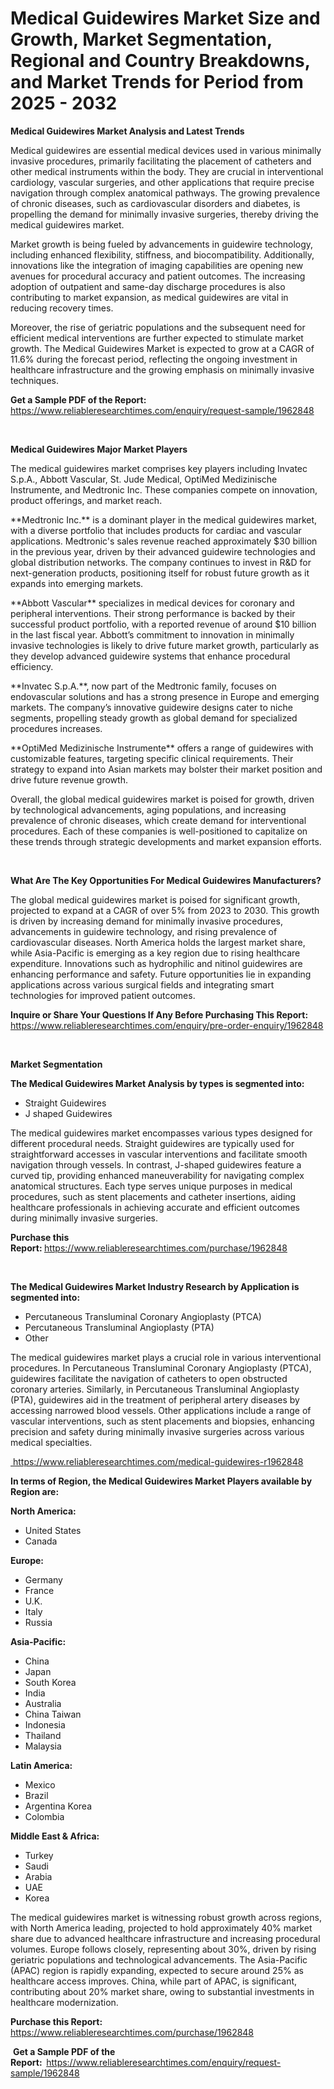 <p><h1>Medical Guidewires Market Size and Growth, Market Segmentation, Regional and Country Breakdowns, and Market Trends for Period from 2025 -  2032</h1></p><p><strong>Medical Guidewires Market Analysis and Latest Trends</strong></p>
<p><p>Medical guidewires are essential medical devices used in various minimally invasive procedures, primarily facilitating the placement of catheters and other medical instruments within the body. They are crucial in interventional cardiology, vascular surgeries, and other applications that require precise navigation through complex anatomical pathways. The growing prevalence of chronic diseases, such as cardiovascular disorders and diabetes, is propelling the demand for minimally invasive surgeries, thereby driving the medical guidewires market.</p><p>Market growth is being fueled by advancements in guidewire technology, including enhanced flexibility, stiffness, and biocompatibility. Additionally, innovations like the integration of imaging capabilities are opening new avenues for procedural accuracy and patient outcomes. The increasing adoption of outpatient and same-day discharge procedures is also contributing to market expansion, as medical guidewires are vital in reducing recovery times. </p><p>Moreover, the rise of geriatric populations and the subsequent need for efficient medical interventions are further expected to stimulate market growth. The Medical Guidewires Market is expected to grow at a CAGR of 11.6% during the forecast period, reflecting the ongoing investment in healthcare infrastructure and the growing emphasis on minimally invasive techniques.</p></p>
<p><strong>Get a Sample PDF of the Report:&nbsp;</strong> <a href="https://www.reliableresearchtimes.com/enquiry/request-sample/1962848?utm_campaign=1581&utm_medium=2&utm_source=Github&utm_content=ia&utm_term=13042025&utm_id=medical-guidewires">https://www.reliableresearchtimes.com/enquiry/request-sample/1962848</a></p>
<p>&nbsp;</p>
<p><strong>Medical Guidewires Major Market Players</strong></p>
<p><p>The medical guidewires market comprises key players including Invatec S.p.A., Abbott Vascular, St. Jude Medical, OptiMed Medizinische Instrumente, and Medtronic Inc. These companies compete on innovation, product offerings, and market reach.</p><p>**Medtronic Inc.** is a dominant player in the medical guidewires market, with a diverse portfolio that includes products for cardiac and vascular applications. Medtronic's sales revenue reached approximately $30 billion in the previous year, driven by their advanced guidewire technologies and global distribution networks. The company continues to invest in R&D for next-generation products, positioning itself for robust future growth as it expands into emerging markets.</p><p>**Abbott Vascular** specializes in medical devices for coronary and peripheral interventions. Their strong performance is backed by their successful product portfolio, with a reported revenue of around $10 billion in the last fiscal year. Abbott’s commitment to innovation in minimally invasive technologies is likely to drive future market growth, particularly as they develop advanced guidewire systems that enhance procedural efficiency.</p><p>**Invatec S.p.A.**, now part of the Medtronic family, focuses on endovascular solutions and has a strong presence in Europe and emerging markets. The company’s innovative guidewire designs cater to niche segments, propelling steady growth as global demand for specialized procedures increases.</p><p>**OptiMed Medizinische Instrumente** offers a range of guidewires with customizable features, targeting specific clinical requirements. Their strategy to expand into Asian markets may bolster their market position and drive future revenue growth.</p><p>Overall, the global medical guidewires market is poised for growth, driven by technological advancements, aging populations, and increasing prevalence of chronic diseases, which create demand for interventional procedures. Each of these companies is well-positioned to capitalize on these trends through strategic developments and market expansion efforts.</p></p>
<p>&nbsp;</p>
<p><strong>What Are The Key Opportunities For Medical Guidewires Manufacturers?</strong></p>
<p><p>The global medical guidewires market is poised for significant growth, projected to expand at a CAGR of over 5% from 2023 to 2030. This growth is driven by increasing demand for minimally invasive procedures, advancements in guidewire technology, and rising prevalence of cardiovascular diseases. North America holds the largest market share, while Asia-Pacific is emerging as a key region due to rising healthcare expenditure. Innovations such as hydrophilic and nitinol guidewires are enhancing performance and safety. Future opportunities lie in expanding applications across various surgical fields and integrating smart technologies for improved patient outcomes.</p></p>
<p><strong>Inquire or Share Your Questions If Any Before Purchasing This Report:</strong> <a href="https://www.reliableresearchtimes.com/enquiry/pre-order-enquiry/1962848?utm_campaign=1581&utm_medium=2&utm_source=Github&utm_content=ia&utm_term=13042025&utm_id=medical-guidewires">https://www.reliableresearchtimes.com/enquiry/pre-order-enquiry/1962848</a></p>
<p>&nbsp;</p>
<p><strong>Market Segmentation</strong></p>
<p><strong>The Medical Guidewires Market Analysis by types is segmented into:</strong></p>
<p><ul><li>Straight Guidewires</li><li>J shaped Guidewires</li></ul></p>
<p><p>The medical guidewires market encompasses various types designed for different procedural needs. Straight guidewires are typically used for straightforward accesses in vascular interventions and facilitate smooth navigation through vessels. In contrast, J-shaped guidewires feature a curved tip, providing enhanced maneuverability for navigating complex anatomical structures. Each type serves unique purposes in medical procedures, such as stent placements and catheter insertions, aiding healthcare professionals in achieving accurate and efficient outcomes during minimally invasive surgeries.</p></p>
<p><strong>Purchase this Report:&nbsp;</strong><a href="https://www.reliableresearchtimes.com/purchase/1962848?utm_campaign=1581&utm_medium=2&utm_source=Github&utm_content=ia&utm_term=13042025&utm_id=medical-guidewires">https://www.reliableresearchtimes.com/purchase/1962848</a></p>
<p>&nbsp;</p>
<p><strong>The Medical Guidewires Market Industry Research by Application is segmented into:</strong></p>
<p><ul><li>Percutaneous Transluminal Coronary Angioplasty (PTCA)</li><li>Percutaneous Transluminal Angioplasty (PTA)</li><li>Other</li></ul></p>
<p><p>The medical guidewires market plays a crucial role in various interventional procedures. In Percutaneous Transluminal Coronary Angioplasty (PTCA), guidewires facilitate the navigation of catheters to open obstructed coronary arteries. Similarly, in Percutaneous Transluminal Angioplasty (PTA), guidewires aid in the treatment of peripheral artery diseases by accessing narrowed blood vessels. Other applications include a range of vascular interventions, such as stent placements and biopsies, enhancing precision and safety during minimally invasive surgeries across various medical specialties.</p></p>
<p><a href="https://www.reliableresearchtimes.com/medical-guidewires-r1962848?utm_campaign=1581&utm_medium=2&utm_source=Github&utm_content=ia&utm_term=13042025&utm_id=medical-guidewires">&nbsp;https://www.reliableresearchtimes.com/medical-guidewires-r1962848</a></p>
<p><strong>In terms of Region, the Medical Guidewires Market Players available by Region are:</strong></p>
<p>
    <p> <strong> North America: </strong>
        <ul>
            <li>United States</li>
            <li>Canada</li>
        </ul>
        </p> 
    <p> <strong> Europe: </strong>
        <ul>
            <li>Germany</li>
            <li>France</li>
            <li>U.K.</li>
            <li>Italy</li>
            <li>Russia</li>
        </ul>
        </p> 
    <p> <strong> Asia-Pacific: </strong>
        <ul>
            <li>China</li>
            <li>Japan</li>
            <li>South Korea</li>
            <li>India</li>
            <li>Australia</li>
            <li>China Taiwan</li>
            <li>Indonesia</li>
            <li>Thailand</li>
            <li>Malaysia</li>
        </ul>
        </p> 
    <p> <strong> Latin America: </strong>
        <ul>
            <li>Mexico</li>
            <li>Brazil</li>
            <li>Argentina Korea</li>
            <li>Colombia</li>
        </ul>
        </p> 
    <p> <strong> Middle East & Africa: </strong>
        <ul>
            <li>Turkey</li>
            <li>Saudi</li>
            <li>Arabia</li>
            <li>UAE</li>
            <li>Korea</li>
        </ul>
    </p>
    </p>
<p><p>The medical guidewires market is witnessing robust growth across regions, with North America leading, projected to hold approximately 40% market share due to advanced healthcare infrastructure and increasing procedural volumes. Europe follows closely, representing about 30%, driven by rising geriatric populations and technological advancements. The Asia-Pacific (APAC) region is rapidly expanding, expected to secure around 25% as healthcare access improves. China, while part of APAC, is significant, contributing about 20% market share, owing to substantial investments in healthcare modernization.</p></p>
<p><strong>Purchase this Report: </strong><a href="https://www.reliableresearchtimes.com/purchase/1962848?utm_campaign=1581&utm_medium=2&utm_source=Github&utm_content=ia&utm_term=13042025&utm_id=medical-guidewires">https://www.reliableresearchtimes.com/purchase/1962848</a></p>
<p>&nbsp;<strong>Get a Sample PDF of the Report:&nbsp;&nbsp;</strong><a href="https://www.reliableresearchtimes.com/enquiry/request-sample/1962848?utm_campaign=1581&utm_medium=2&utm_source=Github&utm_content=ia&utm_term=13042025&utm_id=medical-guidewires">https://www.reliableresearchtimes.com/enquiry/request-sample/1962848</a></p>
<p><strong></strong></p>
<p><p></p><p></p><p></p></p>